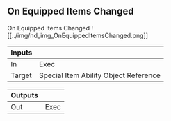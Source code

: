 ## On Equipped Items Changed
On Equipped Items Changed
![[../img/nd_img_OnEquippedItemsChanged.png]]

|Inputs||
|--|--|
| In | Exec |
| Target | Special Item Ability Object Reference |

|Outputs||
|--|--|
| Out | Exec |

